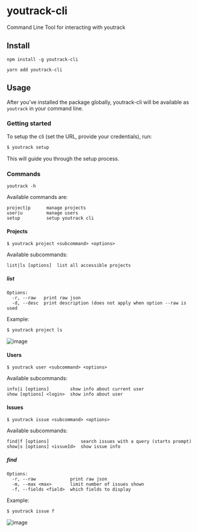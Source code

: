 # youtrack-cli
Command Line Tool for interacting with youtrack


## Install
```
npm install -g youtrack-cli
```
```
yarn add youtrack-cli
```


## Usage

After you've installed the package globally, youtrack-cli will be available as `youtrack` in your command line.

### Getting started

To setup the cli (set the URL, provide your credentials), run:
```bash
$ youtrack setup
```
This will guide you through the setup process.

### Commands

```
youtrack -h
```

Available commands are:

```
project|p      manage projects
user|u         manage users
setup          setup youtrack cli
```


#### Projects

```
$ youtrack project <subcommand> <options>
```

Available subcommands:

```
list|ls [options]  list all accessible projects
```


##### list

```
Options:
  -r, --raw   print raw json
  -d, --desc  print description (does not apply when option --raw is used
```

Example:  

```bash
$ youtrack project ls
```

![image](https://user-images.githubusercontent.com/13404717/48026722-28e7af00-e147-11e8-8716-e63e9be1d0f8.png)


#### Users

```
$ youtrack user <subcommand> <options>
```

Available subcommands:

```
info|i [options]        show info about current user
show [options] <login>  show info about user
```


#### Issues

```
$ youtrack issue <subcommand> <options>
```

Available subcommands:

```
find|f [options]            search issues with a query (starts prompt)
show|s [options] <issueId>  show issue info
```

##### find

```
Options:
  -r, --raw             print raw json
  -m, --max <max>       limit number of issues shown
  -f, --fields <field>  which fields to display
```

Example:  

```bash
$ youtrack issue f
```

![image](https://user-images.githubusercontent.com/13404717/48027143-3e110d80-e148-11e8-8df3-f65bddacf861.png)

